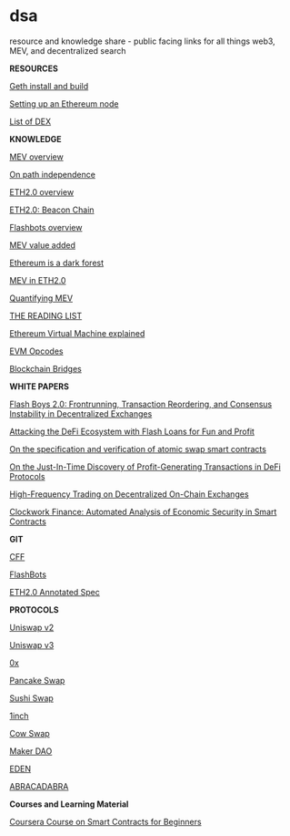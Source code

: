 # dsa
resource and knowledge share - public facing links for all things web3, MEV, and decentralized search

**RESOURCES**

[Geth install and build](https://geth.ethereum.org/docs/getting-started)

[Setting up an Ethereum node](https://ethereum.org/en/developers/docs/nodes-and-clients/)

[List of DEX](https://vfat.tools/)

**KNOWLEDGE** 

[MEV overview](https://ethereum.org/en/developers/docs/mev/)

[On path independence](https://vitalik.ca/general/2017/06/22/marketmakers.html)

[ETH2.0 overview](https://benjaminion.xyz/eth2-annotated-spec/phase0/beacon-chain/#introduction)

[ETH2.0: Beacon Chain](https://pintail.xyz/posts/)

[Flashbots overview](https://medium.com/flashbots/frontrunning-the-mev-crisis-40629a613752)

[MEV value added](https://pdaian.com/blog/mev-wat-do/)

[Ethereum is a dark forest](https://www.paradigm.xyz/2020/08/ethereum-is-a-dark-forest/)

[MEV in ETH2.0](https://hackmd.io/@flashbots/mev-in-eth2)

[Quantifying MEV](https://hackmd.io/@flashbots/quantifying-REV)

[THE READING LIST](https://www.decentralised.co/the-reading-list/)

[Ethereum Virtual Machine explained](https://takenobu-hs.github.io/downloads/ethereum_evm_illustrated.pdf)

[EVM Opcodes](https://www.ethervm.io/)

[Blockchain Bridges](https://medium.com/1kxnetwork/blockchain-bridges-5db6afac44f8)

**WHITE PAPERS**

[Flash Boys 2.0: Frontrunning, Transaction Reordering, and Consensus Instability in Decentralized Exchanges](https://arxiv.org/pdf/1904.05234.pdf)

[Attacking the DeFi Ecosystem with Flash Loans for Fun and Profit](https://arxiv.org/pdf/2003.03810.pdf)

[On the specification and verification of atomic swap smart contracts](https://arxiv.org/pdf/1811.06099v1.pdf)

[On the Just-In-Time Discovery of Profit-Generating Transactions in DeFi Protocols](https://arxiv.org/pdf/2103.02228.pdf)

[High-Frequency Trading on Decentralized On-Chain Exchanges](https://arxiv.org/pdf/2009.14021.pdf)

[Clockwork Finance: Automated Analysis of Economic Security in Smart Contracts](https://arxiv.org/pdf/2109.04347.pdf)

**GIT**

[CFF](https://github.com/defi-formal)

[FlashBots](https://github.com/flashbots)

[ETH2.0 Annotated Spec](https://github.com/ethereum/annotated-spec)

**PROTOCOLS**

[Uniswap v2](https://uniswap.org/whitepaper.pdf)

[Uniswap v3](https://uniswap.org/whitepaper-v3.pdf)

[0x](https://0x.org/pdfs/0x_white_paper.pdf)

[Pancake Swap](https://docs.pancakeswap.finance/products/yield-farming)

[Sushi Swap](https://dev.sushi.com/bentobox/bentobox-overview)

[1inch](https://docs.1inch.io/api/)

[Cow Swap](https://docs.cowswap.exchange)

[Maker DAO](https://makerdao.com/en/whitepaper/)

[EDEN](https://edennetwork.io/EDEN_Network___Whitepaper___2021_07.pdf)

[ABRACADABRA](https://abracadabra.money/)

**Courses and Learning Material**

[Coursera Course on Smart Contracts for Beginners](https://www.coursera.org/learn/smarter-contracts/home/welcome)
